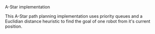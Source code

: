 A-Star implementation

This A-Star path planning implementation uses priority queues and a Euclidian distance heuristic to find the goal of one robot from it's current position.
